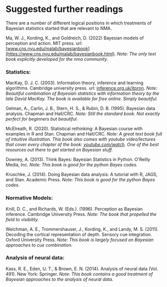 # Suggested further readings

There are a number of different logical positions in which treatments of Bayesian statistics started that are relevant to NMA.

Ma, W. J., Kording, K., and Goldreich, D. (2022) Bayesian models of perception and action. MIT press. url: [www.cns.nyu.edu/malab/bayesianbook](https://www.cns.nyu.edu/malab/bayesianbook.html). _Note: The only text book explicitly developed for the nma community._

### Statistics:

MacKay, D. J. C. (2003). Information theory, inference and learning algorithms. Cambridge university press. url: [inference.org.uk/itprnn](https://www.inference.org.uk/itprnn/book.pdf). _Note: Beautiful combination of Bayesian statistics with information theory by the late David MacKay. The book is available for free online. Simply beautiful._

Gelman, A., Carlin, J. B., Stern, H. S., & Rubin, D. B. (1995). Bayesian data analysis. Chapman and Hall/CRC. _Note: Still the standard book. Not exactly perfect for beginners but beautiful._

McElreath, R. (2020). Statistical rethinking: A Bayesian course with examples in R and Stan. Chapman and Hall/CRC. _Note: A great text book full of intuitive illustration. This book also comes with youtube video/lectures that cover every chapter of the book: [youtube.com/watch](https://www.youtube.com/watch?v=4WVelCswXo4&list=PLDcUM9US4XdNM4Edgs7weiyIguLSToZRI). One of the best resources out there to get started on Bayesian stuff._

Downey, A. (2013). Think Bayes: Bayesian Statistics in Python. O'Reilly Media, Inc. _Note: This book is good for the python Bayes codes._

Kruschke, J. (2014). Doing Bayesian data analysis: A tutorial with R, JAGS, and Stan. Academic Press. _Note: This book is good for the python Bayes codes._

### Normative Models:

Knill, D. C., and Richards, W. (Eds.). (1996). Perception as Bayesian inference. Cambridge University Press. _Note: The book that propelled the field to visibility._

Welchman, A. E., Trommershauser, J., Kording, K., and Landy, M. S. (2011). Decoding the cortical representation of depth. Sensory cue integration. Oxford University Press. _Note: This book is largely focused on Bayesian approaches to cue combination._

### Analysis of neural data:

Kass, R. E., Eden, U. T., & Brown, E. N. (2014). Analysis of neural data (Vol. 491). New York: Springer. _Note: This book contains a good treatment of Bayesian approaches to the analysis of neural data._


